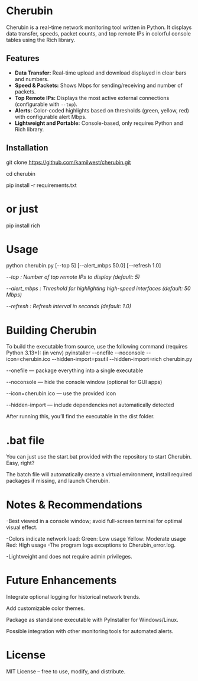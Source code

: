 # Cherubin

Cherubin is a real-time network monitoring tool written in Python. It displays data transfer, speeds, packet counts, and top remote IPs in colorful console tables using the Rich library.

## Features
- **Data Transfer:** Real-time upload and download displayed in clear bars and numbers.  
- **Speed & Packets:** Shows Mbps for sending/receiving and number of packets.  
- **Top Remote IPs:** Displays the most active external connections (configurable with `--top`).  
- **Alerts:** Color-coded highlights based on thresholds (green, yellow, red) with configurable alert Mbps.  
- **Lightweight and Portable:** Console-based, only requires Python and Rich library.  

## Installation
git clone https://github.com/kamilwest/cherubin.git

cd cherubin

pip install -r requirements.txt

# or just
pip install rich

# Usage

python cherubin.py [--top 5] [--alert_mbps 50.0] [--refresh 1.0]

*--top : Number of top remote IPs to display (default: 5)*

*--alert_mbps : Threshold for highlighting high-speed interfaces (default: 50 Mbps)*

*--refresh : Refresh interval in seconds (default: 1.0)*

# Building Cherubin

To build the executable from source, use the following command (requires Python 3.13+):
(in venv) 
pyinstaller --onefile --noconsole --icon=cherubin.ico --hidden-import=psutil --hidden-import=rich cherubin.py

--onefile — package everything into a single executable

--noconsole — hide the console window (optional for GUI apps)

--icon=cherubin.ico — use the provided icon

--hidden-import — include dependencies not automatically detected

After running this, you’ll find the executable in the dist folder.

# .bat file

You can just use the start.bat provided with the repository to start Cherubin. Easy, right?

The batch file will automatically create a virtual environment, install required packages if missing, and launch Cherubin.

# Notes & Recommendations

-Best viewed in a console window; avoid full-screen terminal for optimal visual effect.

-Colors indicate network load:
    Green: Low usage
    Yellow: Moderate usage
    Red: High usage
-The program logs exceptions to Cherubin_error.log.

-Lightweight and does not require admin privileges.

# Future Enhancements

Integrate optional logging for historical network trends.

Add customizable color themes.

Package as standalone executable with PyInstaller for Windows/Linux.

Possible integration with other monitoring tools for automated alerts.

# License

MIT License – free to use, modify, and distribute.
